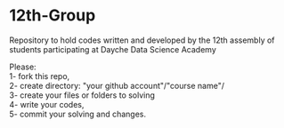 # 12th-Group
Repository to hold codes written and developed by the 12th assembly of students participating at Dayche Data Science Academy

Please: <br /> 
1- fork this repo, <br />
2- create directory: "your github account"/"course name"/ <br />
3- create your files or folders to solving <br />
4- write your codes, <br />
5- commit your solving and changes. <br />
